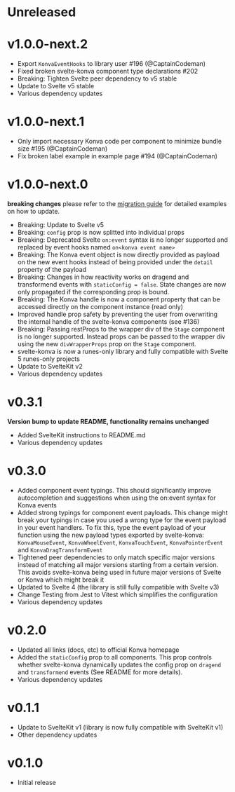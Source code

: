 # Unreleased

# v1.0.0-next.2

- Export `KonvaEventHooks` to library user #196 (@CaptainCodeman)
- Fixed broken svelte-konva component type declarations #202
- Breaking: Tighten Svelte peer dependency to v5 stable
- Update to Svelte v5 stable
- Various dependency updates

# v1.0.0-next.1

- Only import necessary Konva code per component to minimize bundle size #195 (@CaptainCodeman)
- Fix broken label example in example page #194 (@CaptainCodeman)

# v1.0.0-next.0

**breaking changes** please refer to the [migration guide](./docs/svelte-konva-v1-migration.md) for detailed examples on how to update.

- Breaking: Update to Svelte v5
- Breaking: `config` prop is now splitted into individual props
- Breaking: Deprecated Svelte `on:event` syntax is no longer supported and replaced by event hooks named `on<konva event name>`
- Breaking: The Konva event object is now directly provided as payload on the new event hooks instead of being provided under the `detail` property of the payload
- Breaking: Changes in how reactivity works on dragend and transformend events with `staticConfig = false`. State changes are now only propagated if the corresponding prop is bound.
- Breaking: The Konva handle is now a component property that can be accessed directly on the component instance (read only)
- Improved handle prop safety by preventing the user from overwriting the internal handle of the svelte-konva components (see #136)
- Breaking: Passing restProps to the wrapper div of the `Stage` component is no longer supported. Instead props can be passed to the wrapper div using the new `divWrapperProps` prop on the `Stage` component.
- svelte-konva is now a runes-only library and fully compatible with Svelte 5 runes-only projects
- Update to SvelteKit v2
- Various dependency updates

# v0.3.1

**Version bump to update README, functionality remains unchanged**

- Added SvelteKit instructions to README.md
- Various dependency updates

# v0.3.0

- Added component event typings. This should significantly improve autocompletion and suggestions when using the on:event syntax for Konva events
- Added strong typings for component event payloads. This change might break your typings in case you used a wrong type for the event payload in your event handlers. To fix this, type the event payload of your function using the new payload types exported by svelte-konva: `KonvaMouseEvent`, `KonvaWheelEvent`, `KonvaTouchEvent`, `KonvaPointerEvent` and `KonvaDragTransformEvent`
- Tightened peer dependencies to only match specific major versions instead of matching all major versions starting from a certain version. This avoids svelte-konva being used in future major versions of Svelte or Konva which might break it
- Updated to Svelte 4 (the library is still fully compatible with Svelte v3)
- Change Testing from Jest to Vitest which simplifies the configuration
- Various dependency updates

# v0.2.0

- Updated all links (docs, etc) to official Konva homepage
- Added the `staticConfig` prop to all components. This prop controls whether svelte-konva dynamically updates the config prop on `dragend` and `transformend` events (See README for more details).
- Various dependency updates

# v0.1.1

- Update to SvelteKit v1 (library is now fully compatible with SvelteKit v1)
- Other dependency updates

# v0.1.0

- Initial release
